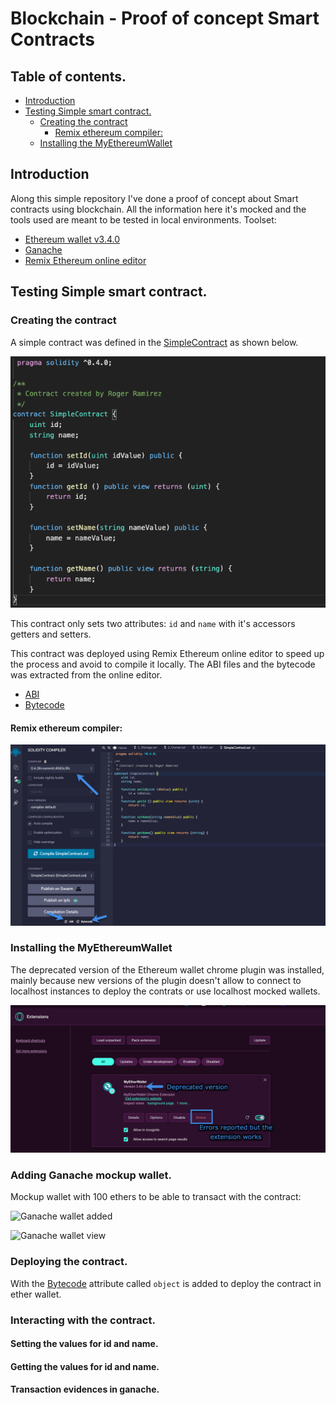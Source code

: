 # Blockchain -  Proof of concept Smart Contracts 
## Table of contents.
- [Introduction](#introduction)
- [Testing Simple smart contract.](#testing-simple-smart-contract)
  * [Creating the contract](#creating-the-contract)
    + [Remix ethereum compiler:](#remix-ethereum-compiler-)
  * [Installing the MyEthereumWallet](#installing-the-myethereumwallet)


## Introduction
Along this simple repository I've done a proof of concept about Smart contracts using blockchain. All the information here it's mocked and the tools used are meant to be tested in local environments. Toolset:

- [Ethereum wallet v3.4.0](https://github.com/MyEtherWallet/etherwallet/releases/tag/v3.40.0)
- [Ganache](https://www.trufflesuite.com/ganache)
- [Remix Ethereum online editor](https://remix.ethereum.org)

## Testing Simple smart contract.

### Creating the contract
A simple contract was defined in the [SimpleContract](contracts/SingleContract.sol) as shown below.

![SimpleContract](evidences/simple-contract.png)

This contract only sets two attributes: `id` and `name` with it's accessors getters and setters.

This contract was deployed using Remix Ethereum online editor to speed up the process and avoid to compile it locally. The ABI files and the bytecode was extracted from the online editor.

- [ABI](contracts/gensrc/SimpleContractABI.json)
- [Bytecode](contracts/gensrc/SimpleContractBytecode.txt)

#### Remix ethereum compiler:

![Remix compiler version](evidences/remix-compiler-version.png)

### Installing the MyEthereumWallet

The deprecated version of the Ethereum wallet chrome plugin was installed, mainly because new versions of the plugin doesn't allow to connect to localhost instances to deploy the contrats or use localhost mocked wallets.

![Opera my ether wallet installed](evidences/my-ether-wallet-installed.png)

### Adding Ganache mockup wallet.
Mockup wallet with 100 ethers to be able to transact with the contract:

![Ganache wallet added](my-ether-wallet-ganache-wallet-added.png)

![Ganache wallet view](my-ether-wallet-view.png)

### Deploying the contract.
With the [Bytecode](contracts/gensrc/SimpleContractBytecode.txt) attribute called `object` is added to deploy the contract in ether wallet.



### Interacting with the contract.

#### Setting the values for id and name.


#### Getting the values for id and name.


#### Transaction evidences in ganache.




